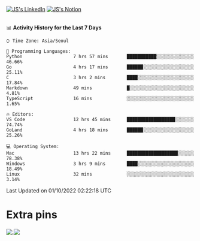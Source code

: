 
[![JS's LinkedIn](https://img.shields.io/badge/LinkedIn-blue?style=for-the-badge&logo=linkedin)](https://www.linkedin.com/in/jaeseung-lee-5a2a32139/) 
[![JS's Notion](https://img.shields.io/badge/Notion-black?style=for-the-badge&logo=notion)](https://bit.ly/ljswiki1) <br><br>
<!-- ![JS's GitHub stats](https://github-readme-stats-lemon-five.vercel.app/api?username=tkxkd0159&hide=contribs,prs,stars,issues&show_icons=true&theme=react&include_all_commits=true)   -->
<!-- ![Top Langs](https://github-readme-stats-lemon-five.vercel.app/api/top-langs/?username=tkxkd0159&layout=compact&hide=jupyter%20notebook,scss,html,css&langs_count=10)  -->


<!--START_SECTION:waka-->
📊 **Activity History for the Last 7 Days** 

```text
⌚︎ Time Zone: Asia/Seoul

💬 Programming Languages: 
Python                   7 hrs 57 mins       ███████████░░░░░░░░░░░░░░   46.66% 
Go                       4 hrs 17 mins       ██████░░░░░░░░░░░░░░░░░░░   25.11% 
C                        3 hrs 2 mins        ████░░░░░░░░░░░░░░░░░░░░░   17.84% 
Markdown                 49 mins             █░░░░░░░░░░░░░░░░░░░░░░░░   4.81% 
TypeScript               16 mins             ░░░░░░░░░░░░░░░░░░░░░░░░░   1.65%

🔥 Editors: 
VS Code                  12 hrs 45 mins      ██████████████████░░░░░░░   74.74% 
GoLand                   4 hrs 18 mins       ██████░░░░░░░░░░░░░░░░░░░   25.26%

💻 Operating System: 
Mac                      13 hrs 22 mins      ███████████████████░░░░░░   78.38% 
Windows                  3 hrs 9 mins        ████░░░░░░░░░░░░░░░░░░░░░   18.49% 
Linux                    32 mins             ░░░░░░░░░░░░░░░░░░░░░░░░░   3.14%

```


 Last Updated on 01/10/2022 02:22:18 UTC
<!--END_SECTION:waka-->

# Extra pins
<a href="https://github.com/tkxkd0159/tkxkd0159.github.io">
  <img align="center" src="https://github-readme-stats-lemon-five.vercel.app/api/pin/?username=tkxkd0159&repo=nft-card-game&theme=react" />
</a>
<a href="https://github.com/tkxkd0159/dsalgo">
  <img align="center" src="https://github-readme-stats-lemon-five.vercel.app/api/pin/?username=tkxkd0159&repo=dsalgo&theme=react" />
</a>

<!---
- 🔭 I’m currently working on ...
- 🌱 I’m currently learning blockchain and distributed network
- 👯 I’m looking to collaborate on ...
- 🤔 I’m looking for help with ...
- 💬 Ask me about ...
- 📫 How to reach me: ...
- 😄 Pronouns: ...
- ⚡ Fun fact: ...
-->
